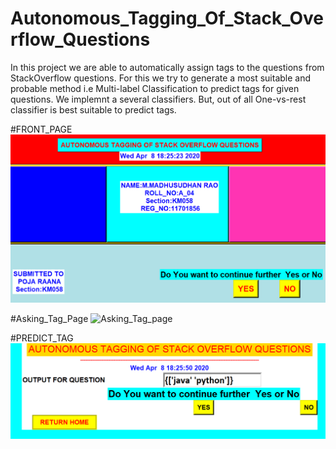 # Autonomous_Tagging_Of_Stack_Overflow_Questions
In this project we are able to automatically assign tags to the questions from StackOverflow questions.
For this we try to generate a most suitable and probable method i.e Multi-label Classification to predict tags for given questions.
We implemnt a several classifiers. But, out of all One-vs-rest classifier is best suitable to predict tags.

#FRONT_PAGE
![FRONT_PAGE](FRONT_PAGE.png)

#Asking_Tag_Page
![Asking_Tag_page](#Asking_Tag_page.png)

#PREDICT_TAG
![Predict_Tag_Page](Predict_Tag_Page.png)
